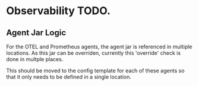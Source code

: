 # Observability TODO.

## Agent Jar Logic
For the OTEL and Prometheus agents, the agent jar is referenced in multiple locations. As this jar can be overriden, currently this 'override' check is done in multple places.

This should be moved to the config template for each of these agents so that it only needs to be defined in a single location.
